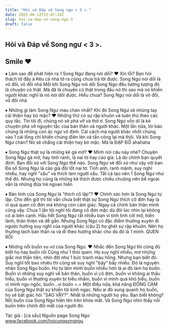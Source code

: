 ```yaml
---
title: "Hỏi và Đáp về Song ngư < 3 >."
date: 2025-06-12T13:47:24Z
slug: hoi-va-dap-ve-song-ngu-3
draft: false
---
```


## Hỏi và Đáp về Song ngư < 3 >.

## Smile ♥

♦ Làm sao để phát hiện ra 1 Song Ngư đang nói dối?
 ♥ Xin lỗi? Bạn hỏi thách tớ đấy à  Kêu cả nhà tớ ra cũng chưa trả lời được.
 Song Ngư nói dối là vô đối, vô đối nhá 
 Mỗi khi Song Ngư nói dối Song Ngư đều tưởng tượng đó là chuyện có thật. Mà đã là chuyện có thật trong đầu nó thì sao mà nó khiến người khác nghĩ là nó nói dối được.
 Hiểu chưa? 
 Song Ngư nói dối là vô đối, vô đối nhá 

♦ Những gì làm Song Ngư mau chán nhất? Khi đó Song Ngư sẽ nhúng tay cải thiện hay bỏ mặc?
♥  Những thứ có sự rập khuôn và tuân thủ theo các quy tắc. Tin tôi đi, chúng nó sẽ phá vỡ và thờ ơ. Song Ngư vốn dĩ là kẻ chuyên phá vỡ nguyên tắc của bản thân và người khác. Một lần nữa, tôi bảo chúng là những con ác ngư vô định. Cái cách mà người khác nhốt chúng vào 1 cái lồng chỉ khiến chúng điên lên và tấn công lại mà thôi.
Và khi Song Ngư chán? Nó sẽ chẳng cải thiện hay bỏ mặc. Mà là ĐẠP ĐỔ  ahahaha 

♦ Song Ngư thật sự là những kẻ gà mờ?
♥ Mình nói câu này nhé? Chuyện Song Ngư gà mờ, hay tinh ranh, là nai tơ hay cáo già. Là do chính bạn quyết định. Bạn đối xử với Song Ngư thế nào. Song Ngư sẽ đối xử như vậy với bạn. 
Đa số Song Ngư là cáo già đội lốt nai tơ. Tinh anh, ranh mãnh, suy nghĩ nhiều, hay nghĩ "xấu" và thích làm người xấu. Tất cả tạo nên 1 Song Ngư như thế đó. Nhưng họ cũng là những kẻ thích được chiều chuộng nên bề ngoài vẫn là những đứa trẻ ngoan hiền 

♦ Bản tính của Song Ngư là "thích cô lập"?
♥ Chính xác hơn là Song Ngư tự lập. Cho đến giờ thì tôi vẫn chưa biết thật sự Song Ngư thích cô đơn hay là vì quá quen cô đơn mà không còn cảm giác. Ngay cả chính bản thân mình cũng vậy. Chưa 1 lần tôi nghĩ tôi đang cô đơn mặc dù đôi lúc nhìn lại không có ai bên cạnh. 
Hầu hết Song Ngư rất nhiều bạn vì tính tình cởi mở, hiền lành, thân thiện và dễ gần. Nhưng Song Ngư có đặc điểm thường xuyên đi ngược hướng suy nghĩ của người khác (câu 2) họ ghét sự rập khuôn. Nên họ thường tách bản thân ra và đi theo hướng khác cho dù đó là 1 mình. QUEN RỒI 

♦ Những nỗi buồn vu vơ của Song Ngư.
♥ Nhắc đến Song Ngư thì cũng đủ biết họ hay buồn rồi  Cũng như 1 thói quen. Họ suy nghĩ nhiều, mơ những giấc mơ thần tiên, nhìn đời như 1 bức tranh màu hồng. Nhưng bạn biết đó. Suy nghĩ tốt bao nhiêu thì cũng sẽ suy nghĩ "bậy" bấy nhiều. Đó là nguyên nhân Song Ngư buồn. Họ tự làm mình buồn nhiều hơn là ai đó làm họ buồn. Buồn vì những suy nghĩ về bản thân, buồn vì cô đơn, buồn vì không ai thấu hiểu, buồn vì thường xuyên bị hiểu nhầm, buồn vì mình quá khó hiểu, buồn vì mình ngu ngốc, buồn...vì buồn =.=
Một điều nữa, khả năng ĐỒNG CẢM của Song Ngư thật sự khiến tôi kinh ngạc. Nếu ai đó xung quanh họ buồn, họ sẽ bất giác hỏi "SAO VẬY?". Nhất là những người họ yêu. 
Bạn biết không?
Nỗi buồn của Song Ngư hiện lên trên khóe mắt.
Và Song Ngư nhìn thấy nỗi buồn trên chính đôi mắt của người đó.

Tác giả : [cá sấu]
Nguồn page Song Ngư
www.facebook.com/hoicungsongngu